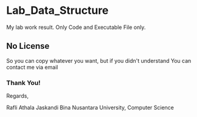 # Lab_Data_Structure

My lab work result. Only Code and Executable File only.

## No License

So you can copy whatever you want, but if you didn't understand
You can contact me via email

### Thank You!

Regards,

Rafli Athala Jaskandi
Bina Nusantara University, Computer Science
